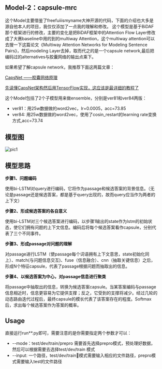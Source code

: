 ## Model-2：capsule-mrc
这个Model主要借鉴了freefuiiismyname大神开源的代码，下面的介绍也大多是源自他本人的项目，我仅仅添加了一点我的理解和修改。
这个模型是基于BiDAF那个框架进行的修改，主要的变化是把BiDAF框架中的Attention Flow Layer修改成了大赛baseline中用的到的multiway Attention，这个multiway attention可以去搜一下这篇论文《Multiway Attention Networks for Modeling Sentence Pairs》，然后modeling Layer去掉，取而代之的是一个capsule network,最后把编码过的alternatives与胶囊网络的输出点乘下。

如果希望了解capsule network，我推荐下面这两篇文章：

[CapsNet ——胶囊网络原理](https://blog.csdn.net/godwriter/article/details/79216404)

[先读懂CapsNet架构然后用TensorFlow实现，这应该是最详细的教程了](https://zhuanlan.zhihu.com/p/30753326)

这个Model包括了2个子模型用来做ensemble，分别是ver81和ver84两版：
* ver81：用25w数据做的word2vec，lr=0.0005，acc=73.85
* ver84: 用25w数据做的word2vec，使用了cosin_restart的learning rate变换方式,acc=73.74

## 模型图
![pic1](https://github.com/antdlx/aic18_rc/blob/master/capsuleNet/model.png)

## 模型思路
**步骤1、问题编码**

使用bi-LSTM对query进行编码，它将作为passage和候选答案的背景信息。（无论是passage还是候选答案，都是基于query出现的，故而query应当作为两者的上下文）

**步骤2、形成候选答案的各自意义**

使用bi-LSTM对三个候选答案进行编码，以步骤1输出的state作为lstm的初始状态，使它们拥有问题的上下文信息。编码后将每个候选答案看作capsule，分别代表了三个不同事件。

**步骤3、形成passage对问题的理解**

对passage进行LSTM（使passage每个词语拥有上下文意思，state初始化同上）、match(与问题信息交互)、fuse（信息融合）、cnn（抽取关键信息）之后，形成N个特征capsule，代表了passage根据问题而抽取出的信息。

**步骤4、以候选答案为中心，对passage信息进行聚类**

将passage中抽取出的信息，转换为候选答案capsule。当某答案编码与passage信息相近时，信息更容易为它提供支撑；反之，它受到的支撑将减少。经过几轮的动态路由迭代过程后，最终capsule的模长代表了该答案存在的程度。Softmax后，求出每个候选答案作为答案的概率。

## Usage
直接运行run**.py即可，需要注意的是你需要指定两个参数才可以：
* --mode：test/dev/train/prepro  需要首先选择prepro模式，预处理好数据，然后可以根据需要去选择test/dev/train 模式
* --input: 一个路径，test/dev/train模式需要输入相应的文件路径，prepro模式需要输入test的文件路径
